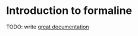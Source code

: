 # Introduction to formaline

TODO: write [great documentation](http://jacobian.org/writing/what-to-write/)
